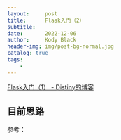 ```yaml
---
layout:     post
title:      Flask入门（2）
subtitle:   
date:       2022-12-06
author:     Kody Black
header-img: img/post-bg-normal.jpg
catalog: true
tags:
    - 
---
```


[Flask入门（1） - Distiny的博客 ](https://distiny-cool.github.io/2022/11/24/Flask入门-1/)

## 目前思路

参考：

